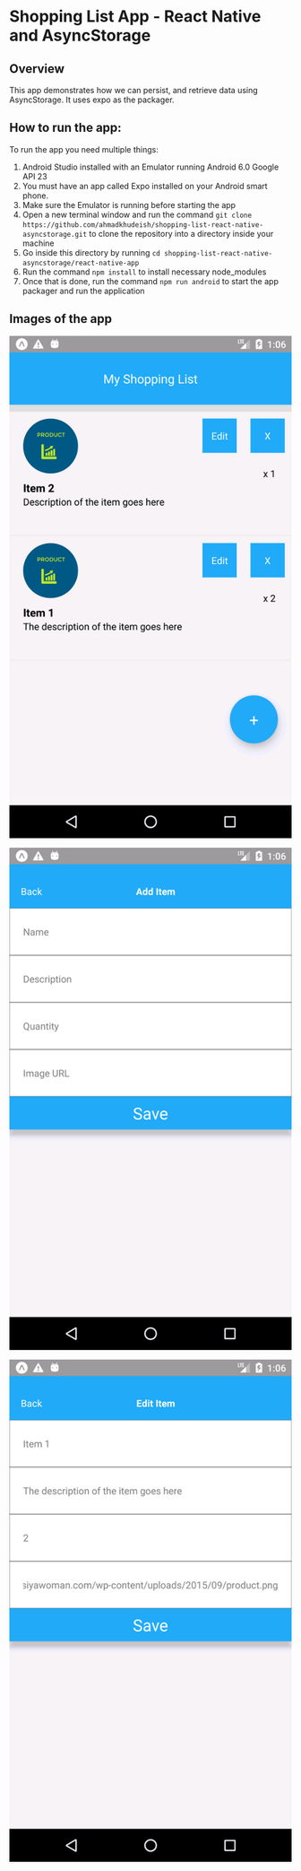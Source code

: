 # Shopping List App - React Native and AsyncStorage

## Overview

This app demonstrates how we can persist, and retrieve data using AsyncStorage.
It uses expo as the packager.

## How to run the app:

To run the app you need multiple things:

1.  Android Studio installed with an Emulator running Android 6.0 Google API 23
2.  You must have an app called Expo installed on your Android smart phone.
3.  Make sure the Emulator is running before starting the app
4.  Open a new terminal window and run the command `git clone https://github.com/ahmadkhudeish/shopping-list-react-native-asyncstorage.git` to clone the repository into a directory inside your machine
5.  Go inside this directory by running `cd shopping-list-react-native-asyncstorage/react-native-app`
6.  Run the command `npm install` to install necessary node_modules
7.  Once that is done, run the command `npm run android` to start the app packager and run the application

## Images of the app

![item list](https://github.com/ahmadkhudeish/shopping-list-react-native-asyncstorage/blob/master/Screenshot_1528203965.png)

![Add Item](https://github.com/ahmadkhudeish/shopping-list-react-native-asyncstorage/blob/master/Screenshot_1528203969.png)

![Edit Item](https://github.com/ahmadkhudeish/shopping-list-react-native-asyncstorage/blob/master/Screenshot_1528203978.png)
